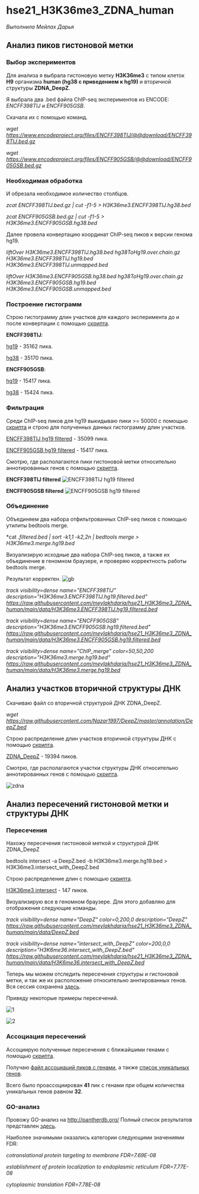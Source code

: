 # hse21_H3K36me3_ZDNA_human

*Выполнила Мейлах Дарья*

## Анализ пиков гистоновой метки

### Выбор экспериментов

Для анализа я выбрала гистоновую метку **H3K36me3** с типом клеток **H9** организма **human (hg38 с приведением к hg19)** и вторичной структуры **ZDNA_DeepZ**.

Я выбрала два .bed файла ChIP-seq экспериментов из ENCODE: *ENCFF398TIJ* и *ENCFF905GSB*.

Скачала их с помощью команд.

*wget https://www.encodeproject.org/files/ENCFF398TIJ/@@download/ENCFF398TIJ.bed.gz*

*wget https://www.encodeproject.org/files/ENCFF905GSB/@@download/ENCFF905GSB.bed.gz*

### Необходимая обработка

И обрезала необходимое количество столбцов.

*zcat ENCFF398TIJ.bed.gz | cut -f1-5 > H3K36me3.ENCFF398TIJ.hg38.bed*

*zcat ENCFF905GSB.bed.gz | cut -f1-5 > H3K36me3.ENCFF905GSB.hg38.bed*

Далее провела конвертацию координат ChIP-seq пиков к версии генома hg19.

*liftOver   H3K36me3.ENCFF398TIJ.hg38.bed   hg38ToHg19.over.chain.gz   H3K36me3.ENCFF398TIJ.hg19.bed   H3K36me3.ENCFF398TIJ.unmapped.bed*

*liftOver   H3K36me3.ENCFF905GSB.hg38.bed   hg38ToHg19.over.chain.gz   H3K36me3.ENCFF905GSB.hg19.bed   H3K36me3.ENCFF905GSB.unmapped.bed*

### Построение гистограмм

Строю гистограмму длин участков для каждого эксперимента до и после конвертации с помощью [скрипта](https://github.com/meylakhdaria/hse21_H3K36me3_ZDNA_human/blob/main/src/len_hist.R).

**ENCFF398TIJ**:

[hg19](https://github.com/meylakhdaria/hse21_H3K36me3_ZDNA_human/blob/main/results/len_hist.H3K36me3.ENCFF398TIJ.hg19.pdf) - 35162 пика.

[hg38](https://github.com/meylakhdaria/hse21_H3K36me3_ZDNA_human/blob/main/results/len_hist.H3K36me3.ENCFF398TIJ.hg38.pdf) - 35170 пика.


**ENCFF905GSB**:

[hg19](https://github.com/meylakhdaria/hse21_H3K36me3_ZDNA_human/blob/main/results/len_hist.H3K36me3.ENCFF905GSB.hg19.pdf) - 15417 пика.

[hg38](https://github.com/meylakhdaria/hse21_H3K36me3_ZDNA_human/blob/main/results/len_hist.H3K36me3.ENCFF905GSB.hg38.pdf) - 15424 пика.

### Фильтрация

Среди ChIP-seq пиков для hg19  выкидываю пики >= 50000 с помощью [скрипта](https://github.com/meylakhdaria/hse21_H3K36me3_ZDNA_human/blob/main/src/filter.R) и строю для полученных данных гистограмму длин участков.

[ENCFF398TIJ hg19 filtered](https://github.com/meylakhdaria/hse21_H3K36me3_ZDNA_human/blob/main/results/filter_peaks.H3K36me3.ENCFF398TIJ.hg19.filtered.hist.pdf) - 35099 пика.

[ENCFF905GSB hg19 filtered](https://github.com/meylakhdaria/hse21_H3K36me3_ZDNA_human/blob/main/results/len_hist.H3K36me3.ENCFF905GSB.hg19.filtered.pdf) - 15417 пика.

Смотрю, где располагаются пики гистоновой метки относительно аннотированных генов с помощью [скрипта](https://github.com/meylakhdaria/hse21_H3K36me3_ZDNA_human/blob/main/src/pie.R).

**ENCFF398TIJ filtered**
![ENCFF398TIJ hg19 filtered](https://github.com/meylakhdaria/hse21_H3K36me3_ZDNA_human/blob/main/results/chip_seeker.H3K36me3.ENCFF398TIJ.hg19.filtered.plotAnnoPie.png)

**ENCFF905GSB filtered**
![ENCFF905GSB hg19 filtered](https://github.com/meylakhdaria/hse21_H3K36me3_ZDNA_human/blob/main/results/chip_seeker.H3K36me3.ENCFF905GSB.hg19.filtered.plotAnnoPie.png)

### Объединение

Объединяем два набора отфильтрованных ChIP-seq пиков с помощью утилиты bedtools merge.

*cat  *.filtered.bed  |   sort -k1,1 -k2,2n   |   bedtools merge   >  H3K36me3.merge.hg19.bed*

Визуализирую исходные два набора ChIP-seq пиков, а также их объединение в геномном браузере, и проверяю корректность работы bedtools merge.

Результат корректен. 
![gb](http://genome.ucsc.edu/trash/hgt/hgt_genome_50c4a_93970.png)

*track visibility=dense name="ENCFF398TIJ"  description="H3K36me3.ENCFF398TIJ.hg19.filtered.bed"
https://raw.githubusercontent.com/meylakhdaria/hse21_H3K36me3_ZDNA_human/main/data/H3K36me3.ENCFF398TIJ.hg19.filtered.bed*

*track visibility=dense name="ENCFF905GSB"  description="H3K36me3.ENCFF905GSB.hg19.filtered.bed"
https://raw.githubusercontent.com/meylakhdaria/hse21_H3K36me3_ZDNA_human/main/data/H3K36me3.ENCFF905GSB.hg19.filtered.bed*

*track visibility=dense name="ChIP_merge"  color=50,50,200   description="H3K36me3.merge.hg19.bed"
https://raw.githubusercontent.com/meylakhdaria/hse21_H3K36me3_ZDNA_human/main/data/H3K36me3.merge.hg19.bed*

## Анализ участков вторичной структуры ДНК

Скачиваю файл со вторичной структурой ДНК ZDNA_DeepZ.

*wget https://raw.githubusercontent.com/Nazar1997/DeepZ/master/annotation/DeepZ.bed*

Строю распределение длин участков вторичной структуры ДНК с помощью [скрипта](https://github.com/meylakhdaria/hse21_H3K36me3_ZDNA_human/blob/main/src/len_hist.R).

[ZDNA_DeepZ](https://github.com/meylakhdaria/hse21_H3K36me3_ZDNA_human/blob/main/results/len_hist.DeepZ.pdf) - 19394 пиков.

Смотрю, где располагаются участки структуры ДНК относительно аннотированных генов с помощью [скрипта](https://github.com/meylakhdaria/hse21_H3K36me3_ZDNA_human/blob/main/src/pie.R).

![zdna](https://github.com/meylakhdaria/hse21_H3K36me3_ZDNA_human/blob/main/results/chip_seeker.DeepZ.plotAnnoPie.png)

## Анализ пересечений гистоновой метки и структуры ДНК

### Пересечения

Нахожу пересечения гистоновой меткой и структурой ДНК ZDNA_DeepZ

bedtools intersect  -a DeepZ.bed   -b  H3K36me3.merge.hg19.bed  >  H3K36me3.intersect_with_DeepZ.bed

Строю распределение длин с помощью [скрипта](https://github.com/meylakhdaria/hse21_H3K36me3_ZDNA_human/blob/main/src/len_hist.R).

[H3K36me3 intersect](https://github.com/meylakhdaria/hse21_H3K36me3_ZDNA_human/blob/main/results/len_hist.H3K6me36.intersect_with_DeepZ.pdf) - 147 пиков.

Визуализирую все в геномном браузере. Для этого добавляю для отображения следующие команды.

*track visibility=dense name="DeepZ"  color=0,200,0  description="DeepZ"
https://raw.githubusercontent.com/meylakhdaria/hse21_H3K36me3_ZDNA_human/main/data/DeepZ.bed*

*track visibility=dense name="intersect_with_DeepZ"  color=200,0,0  description="H3K6me36.intersect_with_DeepZ.bed"
https://raw.githubusercontent.com/meylakhdaria/hse21_H3K36me3_ZDNA_human/main/data/H3K6me36.intersect_with_DeepZ.bed*

Теперь мы можем отследить пересечения структуры и гистоновой метки, и так же их расположение относительно аннтированных генов. Вся сессия сохранена [здесь](http://genome.ucsc.edu/cgi-bin/hgTracks?db=hg19&lastVirtModeType=default&lastVirtModeExtraState=&virtModeType=default&virtMode=0&nonVirtPosition=&position=chr1%3A23884564-23885763&hgsid=1124025283_XqXHaWSQBPUXiB2XY8RMb9Lf2bi9).

Приведу некоторые примеры пересечений.

![1](http://genome.ucsc.edu/trash/hgt/hgt_genome_f29d_139230.png)

![2](http://genome.ucsc.edu/trash/hgt/hgt_genome_f57a_139520.png)

### Ассоциация пересечений

Ассоциирую полученные пересечения с ближайшими генами с помощью  [скрипта](https://github.com/meylakhdaria/hse21_H3K36me3_ZDNA_human/blob/main/src/anno.R).

Получаю [файл ассоциаций пиков с генами](https://raw.githubusercontent.com/meylakhdaria/hse21_H3K36me3_ZDNA_human/main/data/H3K6me36.intersect_with_DeepZ.genes.txt), а также [список уникальных генов](https://raw.githubusercontent.com/meylakhdaria/hse21_H3K36me3_ZDNA_human/main/data/H3K6me36.intersect_with_DeepZ.genes_uniq.txt). 

Всего было проассоциирован **41** пик с генами при общем количества уникальных генов равном **32**.

### GO-анализ

Провожу GO-анализ на http://pantherdb.org/
Полный список результатов представлен [здесь](https://raw.githubusercontent.com/meylakhdaria/hse21_H3K36me3_ZDNA_human/main/data/pantherdb_GO_analysis.txt).

Наиболее значимыми оказались категории  следующими значениями FDR:

*cotranslational protein targeting to membrane	FDR=7.69E-08*

*establishment of protein localization to endoplasmic reticulum	FDR=7.77E-08*

*cytoplasmic translation	FDR=7.78E-08*
